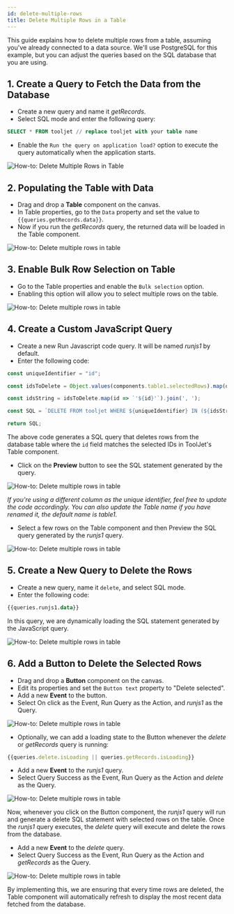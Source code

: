 ```yaml
---
id: delete-multiple-rows
title: Delete Multiple Rows in a Table
---
```

<div style={{paddingBottom:'24px'}}>

This guide explains how to delete multiple rows from a table, assuming you've already connected to a data source. We'll use PostgreSQL for this example, but you can adjust the queries based on the SQL database that you are using.

</div>

<div style={{paddingTop:'24px', paddingBottom:'24px'}}>

## 1. Create a Query to Fetch the Data from the Database

- Create a new query and name it *getRecords*.
- Select SQL mode and enter the following query:

```sql
SELECT * FROM tooljet // replace tooljet with your table name
```

- Enable the `Run the query on application load?` option to execute the query automatically when the application starts. 

<div style={{textAlign: 'left'}}>
    <img style={{ border:'0', marginBottom:'15px' }} className="screenshot-full" src="/img/how-to/delete-rows/getRecords.png" alt="How-to: Delete Multiple Rows in Table" />
</div>

</div>

<div style={{paddingTop:'24px', paddingBottom:'24px'}}>

## 2. Populating the Table with Data

- Drag and drop a **Table** component on the canvas. 
- In Table properties, go to the `Data` property and set the value to `{{queries.getRecords.data}}`. 
- Now if you run the *getRecords* query, the returned data will be loaded in the Table component.

<div style={{textAlign: 'left'}}>
    <img style={{ border:'0', marginBottom:'15px' }} className="screenshot-full" src="/img/how-to/delete-rows/querydata.png" alt="How-to: Delete multiple rows in table" />
</div>

</div>

<div style={{paddingTop:'24px', paddingBottom:'24px'}}>

## 3. Enable Bulk Row Selection on Table

- Go to the Table properties and enable the `Bulk selection` option. 
- Enabling this option will allow you to select multiple rows on the table. 

<div style={{textAlign: 'center'}}>
    <img style={{ border:'0', marginBottom:'15px' }} className="screenshot-full" src="/img/how-to/delete-rows/bulkselection.png" alt="How-to: Delete multiple rows in table" />
</div>

</div>

<div style={{paddingTop:'24px', paddingBottom:'24px'}}>

## 4. Create a Custom JavaScript Query

- Create a new Run Javascript code query. It will be named *runjs1* by default.
- Enter the following code:

```js
const uniqueIdentifier = "id";

const idsToDelete = Object.values(components.table1.selectedRows).map(dataUpdate => dataUpdate[uniqueIdentifier]);

const idsString = idsToDelete.map(id => `'${id}'`).join(', ');

const SQL = `DELETE FROM tooljet WHERE ${uniqueIdentifier} IN (${idsString});`;

return SQL;
```

The above code generates a SQL query that deletes rows from the database table where the `id` field matches the selected IDs in ToolJet's Table component. 

- Click on the **Preview** button to see the SQL statement generated by the query.

<div style={{textAlign: 'left'}}>
    <img style={{ border:'0'}} className="screenshot-full" src="/img/how-to/delete-rows/runjs.png" alt="How-to: Delete multiple rows in table" />
</div>

*If you're using a different column as the unique identifier, feel free to update the code accordingly. You can also update the Table name if you have renamed it, the default name is *table1*.*

- Select a few rows on the Table component and then Preview the SQL query generated by the *runjs1* query.

<div style={{textAlign: 'left'}}>
    <img style={{ border:'0', marginBottom:'15px' }} className="screenshot-full" src="/img/how-to/delete-rows/runjs1.png" alt="How-to: Delete multiple rows in table" />
</div>

</div>

<div style={{paddingTop:'24px', paddingBottom:'24px'}}>

## 5. Create a New Query to Delete the Rows

- Create a new query, name it `delete`, and select SQL mode.
- Enter the following code:
```sql
{{queries.runjs1.data}} 
```

In this query, we are dynamically loading the SQL statement generated by the JavaScript query.

<div style={{textAlign: 'left'}}>
    <img style={{ border:'0', marginBottom:'15px' }} className="screenshot-full" src="/img/how-to/delete-rows/delete.png" alt="How-to: Delete multiple rows in table" />
</div>

</div>

<div style={{paddingTop:'24px', paddingBottom:'24px'}}>

## 6. Add a Button to Delete the Selected Rows

- Drag and drop a **Button** component on the canvas. 
- Edit its properties and set the `Button text` property to "Delete selected". 
- Add a new **Event** to the button.
- Select On click as the Event, Run Query as the Action, and *runjs1* as the Query.

<div style={{textAlign: 'left', marginBottom: '15px'}}>
    <img className="screenshot-full" src="/img/how-to/delete-rows/button.png" alt="How-to: Delete multiple rows in table" />
</div>

- Optionally, we can add a loading state to the Button whenever the *delete* or *getRecords* query is running:
```js
{{queries.delete.isLoading || queries.getRecords.isLoading}}
```

- Add a new **Event** to the *runjs1* query.
- Select Query Success as the Event, Run Query as the Action and *delete* as the Query.

<div style={{textAlign: 'left', marginBotton:'15px'}}>
    <img className="screenshot-full" src="/img/how-to/delete-rows/eventrunjs.png" alt="How-to: Delete multiple rows in table" />
</div>

Now, whenever you click on the Button component, the *runjs1* query will run and generate a delete SQL statement with selected rows on the table. Once the *runjs1* query executes, the *delete* query will execute and delete the rows from the database.

- Add a new **Event** to the *delete* query.
- Select Query Success as the Event, Run Query as the Action and *getRecords* as the Query.

<div style={{textAlign: 'left', marginBottom:'15px'}}>
    <img className="screenshot-full" src="/img/how-to/delete-rows/eventdelete.png" alt="How-to: Delete multiple rows in table" />
</div>

By implementing this, we are ensuring that every time rows are deleted, the Table component will automatically refresh to display the most recent data fetched from the database.

</div>